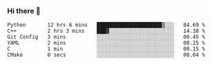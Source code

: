 ### Hi there 👋

<!--START_SECTION:waka-->

```text
Python       12 hrs 6 mins   █████████████████████▒░░░   84.69 %
C++          2 hrs 3 mins    ███▓░░░░░░░░░░░░░░░░░░░░░   14.38 %
Git Config   3 mins          ░░░░░░░░░░░░░░░░░░░░░░░░░   00.45 %
YAML         2 mins          ░░░░░░░░░░░░░░░░░░░░░░░░░   00.25 %
C            1 min           ░░░░░░░░░░░░░░░░░░░░░░░░░   00.15 %
CMake        0 secs          ░░░░░░░░░░░░░░░░░░░░░░░░░   00.04 %
```

<!--END_SECTION:waka-->
